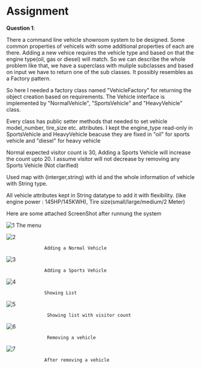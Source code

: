 # Assignment
__Question 1__:

There a command line vehicle showroom system to be designed. Some common properties of vehicels with some additional properties of each are there. Adding a new vehice requires the vehicle type and based on that the engine type(oil, gas or diesel) will match. So we can describe the whole problem like that, we have a superclass with muliple subclasses and based on input we have to return one of the sub classes. It possibly resembles as a Factory pattern.

So here I needed a factory class named "VehicleFactory" for returning the object creation based on requirements. The Vehicle interface is implemented by "NormalVehicle", "SportsVehicle" and "HeavyVehicle" class.

Every class has public setter methods that needed to set vehicle model_number, tire_size etc. attributes. I kept the engine_type read-only in SportsVehicle and HeavyVehicle beacuse they are fixed in "oil" for sports vehicle and "diesel" for heavy vehicle

Normal expected visitor count is 30, Adding a Sports Vehicle will increase the count upto 20. I assume visitor will not decrease by removing any Sports Vehicle (Not clarified)

Used map with (interger,string) with id and the whole information of vehicle with String type.

All vehicle attributes kept in String datatype to add it with flexibility. (like engine power : 145HP/145KWH), Tire size(small/large/medium/2 Meter)

Here are some attached ScreenShot after runnung the system

![1](https://user-images.githubusercontent.com/31859127/124879590-325c0000-dfef-11eb-9f60-67c7ed426da0.JPG)
                                    The menu
                                   
![2](https://user-images.githubusercontent.com/31859127/124879741-5ae3fa00-dfef-11eb-88f0-d9ebf20e4b62.JPG)
                  
                  Adding a Normal Vehicle
                  
![3](https://user-images.githubusercontent.com/31859127/124879814-70592400-dfef-11eb-93b3-03630b9a205e.JPG)
                  
                  Adding a Sports Vehicle

![4](https://user-images.githubusercontent.com/31859127/124879905-8666e480-dfef-11eb-8e4d-94e4e1d5b5d5.JPG)
                  
                  Showing List

![5](https://user-images.githubusercontent.com/31859127/124880005-a1395900-dfef-11eb-93d6-ac6055b3801b.JPG)

                   
                   Showing list with visitor count
 ![6](https://user-images.githubusercontent.com/31859127/124880085-b910dd00-dfef-11eb-8243-21e7251f0a7e.JPG)

                   
                   Removing a vehicle


![7](https://user-images.githubusercontent.com/31859127/124880317-fa08f180-dfef-11eb-986c-ae541a954c1d.JPG)

                  After removing a vehicle

